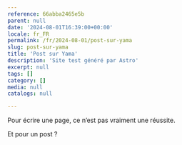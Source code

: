 ```yaml
---
reference: 66abba2465e5b
parent: null
date: '2024-08-01T16:39:00+00:00'
locale: fr_FR
permalink: /fr/2024-08-01/post-sur-yama
slug: post-sur-yama
title: 'Post sur Yama'
description: 'Site test généré par Astro'
excerpt: null
tags: []
category: []
media: null
catalogs: null

---
```

Pour écrire une page, ce n’est pas vraiment une réussite.

Et pour un post ?